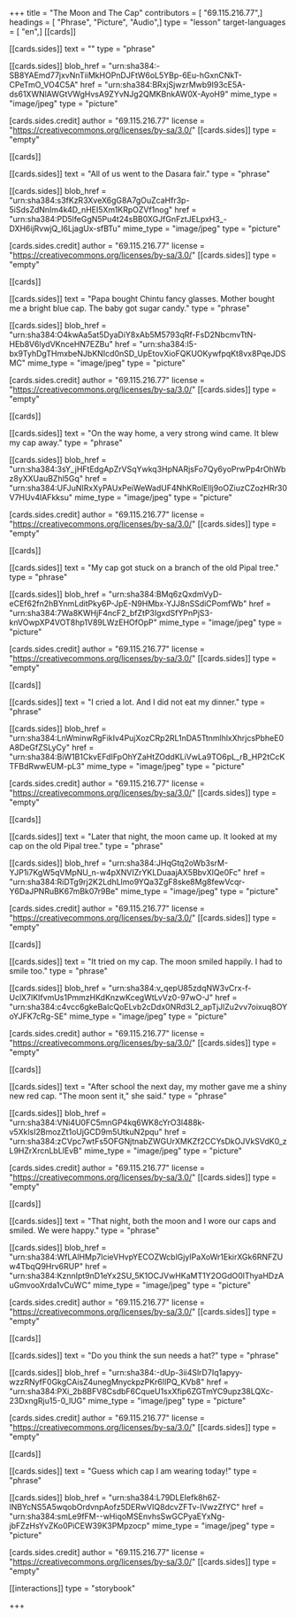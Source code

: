 +++
title = "The Moon and The Cap"
contributors = [ "69.115.216.77",]
headings = [ "Phrase", "Picture", "Audio",]
type = "lesson"
target-languages = [ "en",]
[[cards]]

[[cards.sides]]
text = ""
type = "phrase"

[[cards.sides]]
blob_href = "urn:sha384:-SB8YAEmd77jxvNnTiiMkHOPnDJFtW6oL5YBp-6Eu-hGxnCNkT-CPeTmO_VO4C5A"
href = "urn:sha384:BRxjSjwzrMwb9I93cE5A-ds61XWNlAWGtVWgHvsA9ZYvNJg2QMKBnkAW0X-AyoH9"
mime_type = "image/jpeg"
type = "picture"

[cards.sides.credit]
author = "69.115.216.77"
license = "https://creativecommons.org/licenses/by-sa/3.0/"
[[cards.sides]]
type = "empty"

[[cards]]

[[cards.sides]]
text = "All of us went to the Dasara fair."
type = "phrase"

[[cards.sides]]
blob_href = "urn:sha384:s3fKzR3XveX6gG8A7gOuZcaHfr3p-5iSdsZdNnIm4k4D_nHEI5Xm1KRpOZVf1nog"
href = "urn:sha384:PD5lfeGgN5Pu4t24sBB0XGJfGnFztJELpxH3_-DXH6ijRvwjQ_I6LjagUx-sfBTu"
mime_type = "image/jpeg"
type = "picture"

[cards.sides.credit]
author = "69.115.216.77"
license = "https://creativecommons.org/licenses/by-sa/3.0/"
[[cards.sides]]
type = "empty"

[[cards]]

[[cards.sides]]
text = "Papa bought Chintu fancy glasses. Mother bought me a bright blue cap. The baby got sugar candy."
type = "phrase"

[[cards.sides]]
blob_href = "urn:sha384:O4kwAa5at5DyaDiY8xAb5M5793qRf-FsD2NbcmvTtN-HEb8V6lydVKnceHN7EZBu"
href = "urn:sha384:l5-bx9TyhDgTHmxbeNJbKNIcd0nSD_UpEtovXioFQKUOKywfpqKt8vx8PqeJDSMC"
mime_type = "image/jpeg"
type = "picture"

[cards.sides.credit]
author = "69.115.216.77"
license = "https://creativecommons.org/licenses/by-sa/3.0/"
[[cards.sides]]
type = "empty"

[[cards]]

[[cards.sides]]
text = "On the way home, a very strong wind came. It blew my cap away."
type = "phrase"

[[cards.sides]]
blob_href = "urn:sha384:3sY_jHFtEdgApZrVSqYwkq3HpNARjsFo7Qy6yoPrwPp4rOhWbz8yXXUauBZhl5Gq"
href = "urn:sha384:UFJuNIRxXyPAUxPeiWeWadUF4NhKRolEllj9oOZiuzCZozHRr30V7HUv4lAFkksu"
mime_type = "image/jpeg"
type = "picture"

[cards.sides.credit]
author = "69.115.216.77"
license = "https://creativecommons.org/licenses/by-sa/3.0/"
[[cards.sides]]
type = "empty"

[[cards]]

[[cards.sides]]
text = "My cap got stuck on a branch of the old Pipal tree."
type = "phrase"

[[cards.sides]]
blob_href = "urn:sha384:BMq6zQxdmVyD-eCEf62fn2hBYnmLditPky6P-JpE-N9HMbx-YJJ8nSSdiCPomfWb"
href = "urn:sha384:7Wa8KWHjF4ncF2_bfZtP3IgxdSfYPnPjS3-knVOwpXP4VOT8hp1V89LWzEHOfOpP"
mime_type = "image/jpeg"
type = "picture"

[cards.sides.credit]
author = "69.115.216.77"
license = "https://creativecommons.org/licenses/by-sa/3.0/"
[[cards.sides]]
type = "empty"

[[cards]]

[[cards.sides]]
text = "I cried a lot. And I did not eat my dinner."
type = "phrase"

[[cards.sides]]
blob_href = "urn:sha384:LnWminwRgFikIv4PujXozCRp2RL1nDA5TtnmlhlxXhrjcsPbheE0A8DeGfZSLyCy"
href = "urn:sha384:BiW1B1CkvEFdIFpOhYZaHtZOddKLiVwLa9TO6pL_rB_HP2tCcKTFBdRwwEUM-pL3"
mime_type = "image/jpeg"
type = "picture"

[cards.sides.credit]
author = "69.115.216.77"
license = "https://creativecommons.org/licenses/by-sa/3.0/"
[[cards.sides]]
type = "empty"

[[cards]]

[[cards.sides]]
text = "Later that night, the moon came up. It looked at my cap on the old Pipal tree."
type = "phrase"

[[cards.sides]]
blob_href = "urn:sha384:JHqGtq2oWb3srM-YJP1i7KgW5qVMpNU_n-w4pXNVIZrYKLDuaajAX5BbvXlQe0Fc"
href = "urn:sha384:RiDTg9rj2K2LdhLlmo9YQa3ZgF8ske8Mg8fewVcqr-Y6DaJPNRuBK67mBk07r9Be"
mime_type = "image/jpeg"
type = "picture"

[cards.sides.credit]
author = "69.115.216.77"
license = "https://creativecommons.org/licenses/by-sa/3.0/"
[[cards.sides]]
type = "empty"

[[cards]]

[[cards.sides]]
text = "It tried on my cap. The moon smiled happily. I had to smile too."
type = "phrase"

[[cards.sides]]
blob_href = "urn:sha384:v_qepU85zdqNW3vCrx-f-UclX7lKIfvmUs1PmmzHKdKnzwKcegWtLvVz0-97wO-J"
href = "urn:sha384:c4vcc6gkeBaIcQoELvb2cDdx0NRd3L2_apTjJlZu2vv7oixuq8OYoYJFK7cRg-SE"
mime_type = "image/jpeg"
type = "picture"

[cards.sides.credit]
author = "69.115.216.77"
license = "https://creativecommons.org/licenses/by-sa/3.0/"
[[cards.sides]]
type = "empty"

[[cards]]

[[cards.sides]]
text = "After school the next day, my mother gave me a shiny new red cap. \"The moon sent it,\" she said."
type = "phrase"

[[cards.sides]]
blob_href = "urn:sha384:VNi4U0FC5mnGP4kq6WK8cYrO3l488k-v5XklsI2BmozZt1oUjGCD9m5UtkuN2pqu"
href = "urn:sha384:zCVpc7wtFs5OFGNjtnabZWGUrXMKZf2CCYsDkOJVkSVdK0_zL9HZrXrcnLbLlEvB"
mime_type = "image/jpeg"
type = "picture"

[cards.sides.credit]
author = "69.115.216.77"
license = "https://creativecommons.org/licenses/by-sa/3.0/"
[[cards.sides]]
type = "empty"

[[cards]]

[[cards.sides]]
text = "That night, both the moon and I wore our caps and smiled. We were happy."
type = "phrase"

[[cards.sides]]
blob_href = "urn:sha384:WfLAlHMp7lcieVHvpYECOZWcblGjyIPaXoWr1EkirXGk6RNFZUw4TbqQ9Hrv6RUP"
href = "urn:sha384:KznnIpt9nD1eYx2SU_5K1OCJVwHKaMT1Y2OGdO0lThyaHDzAuGmvooXrda1vCuWC"
mime_type = "image/jpeg"
type = "picture"

[cards.sides.credit]
author = "69.115.216.77"
license = "https://creativecommons.org/licenses/by-sa/3.0/"
[[cards.sides]]
type = "empty"

[[cards]]

[[cards.sides]]
text = "Do you think the sun needs a hat?"
type = "phrase"

[[cards.sides]]
blob_href = "urn:sha384:-dUp-3ii4SlrD7Iq1apyy-wzzRNyfF0GkgCAisZ4unegMnyckpzPKr6IlPQ_KVb8"
href = "urn:sha384:PXi_2b8BFV8CsdbF6CqueU1sxXfip6ZGTmYC9upz38LQXc-23DxngRju15-0_lUG"
mime_type = "image/jpeg"
type = "picture"

[cards.sides.credit]
author = "69.115.216.77"
license = "https://creativecommons.org/licenses/by-sa/3.0/"
[[cards.sides]]
type = "empty"

[[cards]]

[[cards.sides]]
text = "Guess which cap I am wearing today!"
type = "phrase"

[[cards.sides]]
blob_href = "urn:sha384:L79DLEIefk8h6Z-lNBYcNS5A5wqobOrdvnpAofz5DERwVIQ8dcvZFTv-IVwzZfYC"
href = "urn:sha384:smLe9fFM--wHiqoMSEnvhsSwGCPyaEYxNg-jbFZzHsYvZKo0PiCEW39K3PMpzocp"
mime_type = "image/jpeg"
type = "picture"

[cards.sides.credit]
author = "69.115.216.77"
license = "https://creativecommons.org/licenses/by-sa/3.0/"
[[cards.sides]]
type = "empty"

[[interactions]]
type = "storybook"

+++
